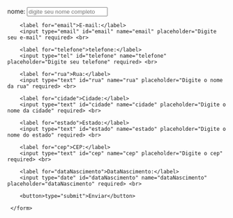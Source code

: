 <!DOCTYPE html>
<html lang="en">
<head>
    <meta charset="UTF-8">
    <meta http-equiv="X-UA-Compatible" content="IE=edge">
    <meta name="viewport" content="width=device-width, initial-scale=1.0">
    <title>Document</title>
</head>
<body>
    <form action="processar.php" method="post">
        <label for="nome">nome:</label>
        <input type="text" id="nome" name="nome" placeholder="digite seu nome completo" required> <br>

        <label for="email">E-mail:</label>
        <input type="email" id="email" name="email" placeholder="Digite seu e-mail" required> <br>

        <label for="telefone">telefone:</label>
        <input type="tel" id="telefone" name="telefone" placeholder="Digite seu telefone" required> <br>

        <label for="rua">Rua:</label>
        <input type="text" id="rua" name="rua" placeholder="Digite o nome da rua" required> <br>

        <label for="cidade">Cidade:</label>
        <input type="text" id="cidade" name="cidade" placeholder="Digite o nome da cidade" required> <br>

        <label for="estado">Estado:</label>
        <input type="text" id="estado" name="estado" placeholder="Digite o nome do estado" required> <br>

        <label for="cep">CEP:</label>
        <input type="text" id="cep" name="cep" placeholder="Digite o cep" required> <br>

        <label for="dataNascimento">DataNascimento:</label>
        <input type="date" id="dataNascimento" name="dataNascimento" placeholder="dataNascimento" required> <br>

        <button>type="submit">Enviar</button>
        
     </form>
    


        
</body>
</html>

